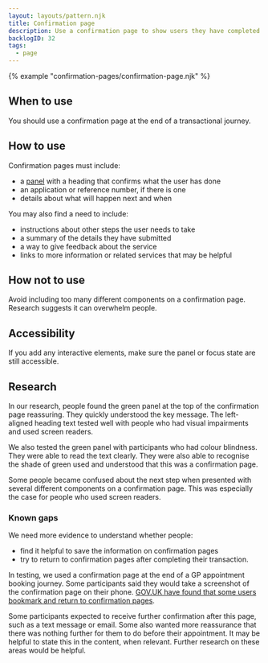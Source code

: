 ```yaml
---
layout: layouts/pattern.njk
title: Confirmation page
description: Use a confirmation page to show users they have completed a task. 
backlogID: 32
tags:
  - page
---
```


{% example "confirmation-pages/confirmation-page.njk" %}

## When to use

You should use a confirmation page at the end of a transactional journey.

## How to use

Confirmation pages must include:

- a [panel](/components/panel) with a heading that confirms what the user has done
- an application or reference number, if there is one
- details about what will happen next and when

You may also find a need to include:

- instructions about other steps the user needs to take
- a summary of the details they have submitted
- a way to give feedback about the service
- links to more information or related services that may be helpful

## How not to use

Avoid including too many different components on a confirmation page. Research suggests it can overwhelm people.

## Accessibility

If you add any interactive elements, make sure the panel or focus state are still accessible.

## Research

In our research, people found the green panel at the top of the confirmation page reassuring. They quickly understood the key message. The left-aligned heading text tested well with people who had visual impairments and used screen readers.

We also tested the green panel with participants who had colour blindness. They were able to read the text clearly. They were also able to recognise the shade of green used and understood that this was a confirmation page.

Some people became confused about the next step when presented with several different components on a confirmation page. This was especially the case for people who used screen readers.

### Known gaps

We need more evidence to understand whether people:

- find it helpful to save the information on confirmation pages
- try to return to confirmation pages after completing their transaction.

In testing, we used a confirmation page at the end of a GP appointment booking journey. Some participants said they would take a screenshot of the confirmation page on their phone. [GOV.UK have found that some users bookmark and return to confirmation pages](https://designnotes.blog.gov.uk/2015/12/10/do-users-return-to-your-service-after-finishing/).

Some participants expected to receive further confirmation after this page, such as a text message or email. Some also wanted more reassurance that there was nothing further for them to do before their appointment. It may be helpful to state this in the content, when relevant. Further research on these areas would be helpful.
